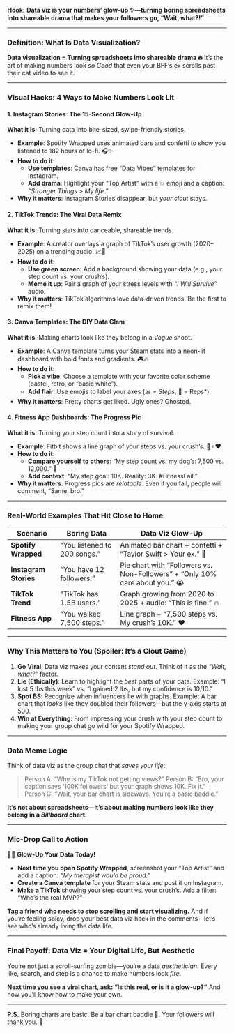 **Hook:**
**Data viz is your numbers’ glow-up ✨—turning boring spreadsheets into shareable drama that makes your followers go, “Wait, what?!”**

---

### **Definition: What Is Data Visualization?**
**Data visualization = Turning spreadsheets into shareable drama 🔥**
It’s the art of making numbers look *so Good* that even your BFF’s ex scrolls past their cat video to see it.

---

### **Visual Hacks: 4 Ways to Make Numbers Look Lit**

#### **1. Instagram Stories: The 15-Second Glow-Up**
**What it is**: Turning data into bite-sized, swipe-friendly stories.
- **Example**: Spotify Wrapped uses animated bars and confetti to show you listened to 182 hours of lo-fi. 🎧✨
- **How to do it**:
  - **Use templates**: Canva has free “Data Vibes” templates for Instagram.
  - **Add drama**: Highlight your “Top Artist” with a 💥 emoji and a caption: *“Stranger Things > My life.”*
- **Why it matters**: Instagram Stories disappear, but *your clout* stays.

#### **2. TikTok Trends: The Viral Data Remix**
**What it is**: Turning stats into danceable, shareable trends.
- **Example**: A creator overlays a graph of TikTok’s user growth (2020–2025) on a trending audio. 📈🕺
- **How to do it**:
  - **Use green screen**: Add a background showing your data (e.g., your step count vs. your crush’s).
  - **Meme it up**: Pair a graph of your stress levels with *“I Will Survive”* audio.
- **Why it matters**: TikTok algorithms love data-driven trends. Be the first to remix them!

#### **3. Canva Templates: The DIY Data Glam**
**What it is**: Making charts look like they belong in a *Vogue* shoot.
- **Example**: A Canva template turns your Steam stats into a neon-lit dashboard with bold fonts and gradients. 🎮🔥
- **How to do it**:
  - **Pick a vibe**: Choose a template with your favorite color scheme (pastel, retro, or “basic white”).
  - **Add flair**: Use emojis to label your axes (*📊 = Steps*, 💪 = Reps*).
- **Why it matters**: Pretty charts get liked. Ugly ones? Ghosted.

#### **4. Fitness App Dashboards: The Progress Pic**
**What it is**: Turning your step count into a story of survival.
- **Example**: Fitbit shows a line graph of your steps vs. your crush’s. 🏃♀️❤️
- **How to do it**:
  - **Compare yourself to others**: “My step count vs. my dog’s: 7,500 vs. 12,000.” 🐶
  - **Add context**: “My step goal: 10K. Reality: 3K. #FitnessFail.”
- **Why it matters**: Progress pics are *relatable*. Even if you fail, people will comment, “Same, bro.”

---

### **Real-World Examples That Hit Close to Home**

| **Scenario** | **Boring Data** | **Data Viz Glow-Up** |
|--------------|------------------|------------------------|
| **Spotify Wrapped** | “You listened to 200 songs.” | Animated bar chart + confetti + “Taylor Swift > Your ex.” 🎉 |
| **Instagram Stories** | “You have 12 followers.” | Pie chart with “Followers vs. Non-Followers” + “Only 10% care about you.” 😭 |
| **TikTok Trend** | “TikTok has 1.5B users.” | Graph growing from 2020 to 2025 + audio: “This is fine.” 🔥 |
| **Fitness App** | “You walked 7,500 steps.” | Line graph + “7,500 steps vs. My crush’s 10K.” ❤️ |

---

### **Why This Matters to You (Spoiler: It’s a Clout Game)**

1. **Go Viral**: Data viz makes your content *stand out*. Think of it as the *“Wait, what?”* factor.
2. **Lie (Ethically)**: Learn to highlight the *best* parts of your data. Example: “I lost 5 lbs this week” vs. “I gained 2 lbs, but my confidence is 10/10.”
3. **Spot BS**: Recognize when influencers lie with graphs. Example: A bar chart that *looks* like they doubled their followers—but the y-axis starts at 500.
4. **Win at Everything**: From impressing your crush with your step count to making your group chat go wild for your Spotify Wrapped.

---

### **Data Meme Logic**
Think of data viz as the group chat that *saves your life*:
> Person A: “Why is my TikTok not getting views?”
> Person B: “Bro, your caption says ‘100K followers’ but your graph shows 10K. Fix it.”
> Person C: “Wait, your bar chart is sideways. You’re a basic baddie.”

**It’s not about spreadsheets—it’s about making numbers look like they belong in a *Billboard* chart.**

---

### **Mic-Drop Call to Action**
🎤💥 **Glow-Up Your Data Today!**
- **Next time you open Spotify Wrapped**, screenshot your “Top Artist” and add a caption: *“My therapist would be proud.”*
- **Create a Canva template** for your Steam stats and post it on Instagram.
- **Make a TikTok** showing your step count vs. your crush’s. Add a filter: “Who’s the real MVP?”

**Tag a friend who needs to stop scrolling and start visualizing.** And if you’re feeling spicy, drop your best data viz hack in the comments—let’s see who’s already living the data life.

---

### **Final Payoff: Data Viz = Your Digital Life, But Aesthetic**
You’re not just a scroll-surfing zombie—you’re a data *aesthetician*. Every like, search, and step is a chance to make numbers look *fire*.

**Next time you see a viral chart, ask: “Is this real, or is it a glow-up?”** And now you’ll know how to make your own.

---
**P.S.** Boring charts are basic. Be a bar chart baddie 💅. Your followers will thank you. 🚀